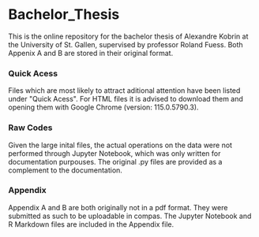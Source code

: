 # Bachelor_Thesis

This is the online repository for the bachelor thesis of Alexandre Kobrin at the University of St. Gallen, supervised by professor Roland Fuess. Both Appenix A and B are stored in their original format. 

### Quick Acess
Files which are most likely to attract aditional attention have been listed under "Quick Acess". For HTML files it is advised to download them and opening them with Google Chrome (version: 115.0.5790.3). 

### Raw Codes
Given the large inital files, the actual operations on the data were not performed through Jupyter Notebook, which was only written for documentation purpouses. The original .py files are provided as a complement to the documentation.

### Appendix
Appendix A and B are both originally not in a pdf format. They were submitted as such to be uploadable in compas. The Jupyter Notebook and R Markdown files are included in the Appendix file. 
